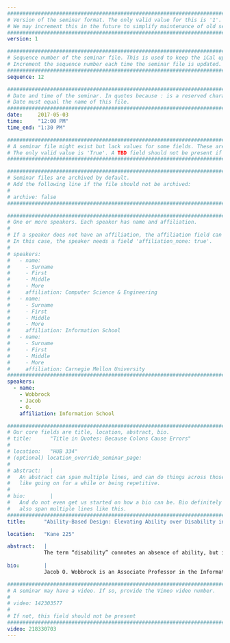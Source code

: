 ```yaml
---
################################################################################
# Version of the seminar format. The only valid value for this is '1'. 
# We may increment this in the future to simplify maintenance of old seminars.
################################################################################
version: 1

################################################################################
# Sequence number of the seminar file. This is used to keep the iCal up to date.
# Increment the sequence number each time the seminar file is updated.
################################################################################
sequence: 12

################################################################################
# Date and time of the seminar. In quotes because : is a reserved character.
# Date must equal the name of this file.
################################################################################
date:     2017-05-03
time:     "12:00 PM"
time_end: "1:30 PM"

################################################################################
# A seminar file might exist but lack values for some fields. These are 'TBD'. 
# The only valid value is 'True'. A TBD field should not be present if 'False'.
################################################################################

################################################################################
# Seminar files are archived by default.
# Add the following line if the file should not be archived:
#
# archive: false
################################################################################

################################################################################
# One or more speakers. Each speaker has name and affiliation.
#
# If a speaker does not have an affiliation, the affiliation field can be removed.
# In this case, the speaker needs a field 'affiliation_none: true'.
#
# speakers:
#   - name: 
#     - Surname
#     - First
#     - Middle
#     - More
#     affiliation: Computer Science & Engineering 
#   - name: 
#     - Surname
#     - First
#     - Middle
#     - More
#     affiliation: Information School 
#   - name: 
#     - Surname
#     - First
#     - Middle
#     - More
#     affiliation: Carnegie Mellon University 
################################################################################
speakers:
  - name:
    - Wobbrock
    - Jacob
    - O.
    affiliation: Information School

################################################################################
# Our core fields are title, location, abstract, bio.
# title:      "Title in Quotes: Because Colons Cause Errors"
# 
# location:   "HUB 334"
# (optional) location_override_seminar_page:
#
# abstract:   |
#   An abstract can span multiple lines, and can do things across those lines,
#   like going on for a while or being repetitive.
# 
# bio:        |
#   And do not even get us started on how a bio can be. Bio definitely can
#   also span multiple lines like this.
################################################################################
title:      "Ability-Based Design: Elevating Ability over Disability in Accessible Computing"

location:   "Kane 225"

abstract:   |
            The term “disability” connotes an absence of ability, but is like saying “dis-weight” or “dis-height.” All living people have some abilities. Unfortunately, history is filled with examples of a focus on dis-ability, on what is missing, and on ensuing attempts to replace lost function to make people match a rigid world. Although often well intended, such a focus assumes humans must be adapted, and that interfaces, devices, and environments get to remain as they are. These built things embody numerous “ability assumptions” imbued by their designers, and yet remain unaware of their users’ abilities. They also remain unaware of the situations their users are in, or how those situations affect their users’ abilities. An important shift in perspective comes by allowing people to “remain as they are,” asking instead how interfaces, devices, and environments can bear the burden of becoming more suitable to their users’ situated abilities. I call this perspective and the principles that accompany it “Ability-Based Design,” where the human abilities required to use a technology in a given context are questioned, and systems are made operable by or adaptable to alternative abilities. From this perspective, all people have varying degrees of ability, and different situations lead to different ability limitations, some long-term and some momentary. Some ability limitations come mostly from within the self, others from mostly outside the self. Ability-Based Design considers the whole “landscape of ability,” honoring the human at its center and asking more of our technologies. In this talk, I will cover a decade’s worth of projects related to Ability-Based Design, some directed at “people with disabilities” and others directed at “people in disabling situations.” Rather than dive into any one project, I will convey a space of explored possibilities. I will also put forth a grand challenge: that anyone, anywhere, at any time can interact with technologies ideally suited to their specific situated abilities, and that our technologies do the work to achieve this fit. It is our job to make this possible.
  
bio:        |
            Jacob O. Wobbrock is an Associate Professor in the Information School and an Adjunct Associate Professor in the School of Computer Science & Engineering at the University of Washington, where he directs the Mobile & Accessible Design Lab. He is a founding member of the design: use: build: Group (DUB Group) and the multi-departmental Master of HCI & Design program at UW. Dr. Wobbrock’s research seeks to scientifically understand people’s interactions with computers and information, and to improve those interactions through design and engineering, especially for people with disabilities. His specific research topics include interaction techniques, human performance measurement and modeling, HCI research and design methods, mobile computing, and accessible computing. Dr. Wobbrock has co-authored over 120 peer-reviewed publications, receiving 19 paper awards, including 7 best papers and 7 honorable mentions from ACM CHI. For his work on accessible computing, he will receive the 2017 ACM SIGCHI Social Impact Award in May 2017. He is also the recipient of an NSF CAREER award and five other National Science Foundation grants. He is on the editorial board of ACM Transactions on Computer-Human Interaction. His advisees, to whom he owes his success, have become professors at Harvard, Cornell, Colorado, Maryland, Brown, Simon Fraser, and elsewhere. Dr. Wobbrock received a B.S. with Honors in Symbolic Systems and an M.S. in Computer Science from Stanford University; he received a Ph.D. in Human-Computer Interaction from Carnegie Mellon University. Upon graduation, he was honored with CMU’s School of Computer Science Distinguished Dissertation Award.

################################################################################
# A seminar may have a video. If so, provide the Vimeo video number.
#
# video: 142303577
#
# If not, this field should not be present 
################################################################################
video: 218330703
---
```

